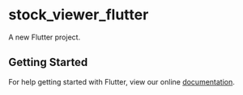 # stock_viewer_flutter

A new Flutter project.

## Getting Started

For help getting started with Flutter, view our online
[documentation](https://flutter.io/).
